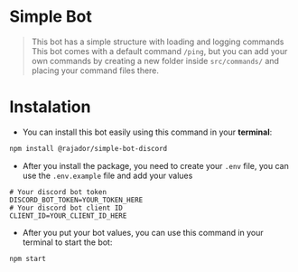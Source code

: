 # Simple Bot 
> This bot has a simple structure with loading and logging commands
> This bot comes with a default command `/ping`, but you can add your own commands by creating a new folder inside `src/commands/` and placing your command files there.

# Instalation
- You can install this bot easily using this command in your **terminal**:
```bash
npm install @rajador/simple-bot-discord
```

- After you install the package, you need to create your `.env` file, you can use the `.env.example` file and add your values

```env
# Your discord bot token
DISCORD_BOT_TOKEN=YOUR_TOKEN_HERE
# Your discord bot client ID
CLIENT_ID=YOUR_CLIENT_ID_HERE
```

- After you put your bot values, you can use this command in your terminal to start the bot:

```bash
npm start
```

